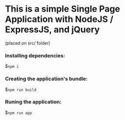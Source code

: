 # This is a simple Single Page Application with NodeJS / ExpressJS, and jQuery
<p>(placed on src/ folder)</p>
<h3>Installing dependencies:</h3>
<p>$<code>npm i</code></p>
<h3>Creating the application's bundle:</h3>
<p>$<code>npm run build</p></code>
<h3>Runing the application:</h3>
<p>$<code>npm run app</p></code>
